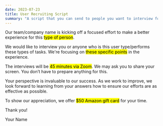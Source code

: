 ```yaml
---
date: 2023-07-23
title: User Recruiting Script
summary: "A script that you can send to people you want to interview for your research."
---
```


Our team/company name is kicking off a focused effort to make a better experience for this <mark>type of person</mark>.

We would like to interview you or anyone who is this user type/performs these types of tasks. We're focusing on <mark>these specific points</mark> in the experience.

The interviews will be <mark>45 minutes via Zoom</mark>. We may ask you to share your screen. You don’t have to prepare anything for this.

Your perspective is invaluable to our success. As we work to improve, we look forward to learning from your answers how to ensure our efforts are as effective as possible.

To show our appreciation, we offer <mark> $50 Amazon gift card</mark> for your time.

Thank you!

Your Name